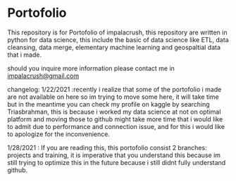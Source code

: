 # Portofolio

This repository is for Portofolio of impalacrush, this repository are written in python for data science, this include the basic of data science like ETL, data cleansing, data merge, elementary machine learning and geospaltial data that i made.

should you inquire more information please contact me in impalacrush@gmail.com


changelog:
1/22/2021 :recently i realize that some of the portofolio i made are not available on here so im trying to move some here, it will take time but in the meantime you can check my profile on kaggle by searching Triasbrahman, this is because i worked my data science at not on optimal platform and moving those to github might take more time that i would like to admit due to performance and connection issue, and for this i would like to apologize for the inconvenience.

1/28/2021 : If you are reading this, this portofolio consist 2 branches: projects and training, it is imperative that you understand this because im still trying to optimize this in the future because i still didnt fully understand github.
